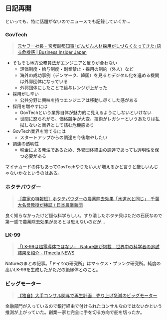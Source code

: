 ## 日記再開

といっても、特に話題がないのでニュースでも記録していくか…

### GovTech

> [元ヤフー社長・宮坂副都知事｢だんだん人材採用がしづらくなってきた｣語る危機感 | Business Insider Japan](https://www.businessinsider.jp/post-273999)

- そもそも地方公務員法がエンジニアと反りが合わない
  - 評価制度・給与制度・副業禁止・採用の制約（外人）など
  - 海外の成功事例（デンマーク、韓国）を見るとデジタル化を進める機関は外郭団体になっている
  - 外郭団体にしたことで給与レンジが上がった
- 採用がし辛い
  - 公共分野に興味を持つエンジニアは移動し尽くした感がある
- 採用を増やすには
  - GovTechという業界自体が魅力的に見えるようにしないといけない
  - 世間に怒られがち、価格競争が大変、技術がレガシーというあたりは払拭しないと業界として詰む危機感あり
- GovTech業界を育てるには
  - スタートアップからの調達を今後増やしたい
- 調達の透明性
  - 税金による発注であるため、外郭団体経由の調達であっても透明性を保つ必要がある

マイナカードの件もあってGovTechやりたい人が増えるかと言うと厳しいんじゃないかなというのはある。

### ホタテパウダー

> [［農家の特報班］ホタテパウダーの農薬除去効果「水道水と同じ」　千葉大名誉教授が検証 / 日本農業新聞](https://www.agrinews.co.jp/news/index/177166)

良く知らなかったけど疑似科学らしい。すり潰したホタテ貝はただの石灰なので第一感で農薬除去効果があるとは思えないのだが…

### LK-99

> [「LK-99は超電導体ではない」　Nature誌が掲載　世界中の科学者の追試結果を紹介 - ITmedia NEWS](https://www.itmedia.co.jp/news/articles/2308/17/news122.html)

Natureのまとめ記事。「ドイツの研究所」はマックス・プランク研究所。純度の高いLK-99を生成したがただの絶縁体とのこと。

### ビッグモーター

> [【独自】大手コンサル関与で再生計画　売り上げ急減のビッグモーター](https://news.tv-asahi.co.jp/news_economy/articles/000311865.html)

金融部門が入っているので銀行経由で付けられたコンサルなのではないかという推測が上がっていた。創業一家と完全に手を切る方向で舵を切ったか。
